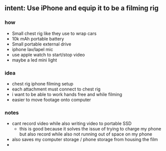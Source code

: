 intent: Use iPhone and equip it to be a filming rig
---
### how
* Small chest rig like they use to wrap cars
* 10k mAh portable battery
* Small portable external drive
* iphone lav/lapel mic
* use apple watch to start/stop video
* maybe a led mini light

### idea
* chest rig iphone filming setup
* each attachment must connect to chest rig
* i want to be able to work hands free and while filming
* easier to move footage onto computer

### notes
* cant record video while also writing video to portable SSD
    * this is good because it solves the issue of trying to charge my phone but also record while also not running out of space on my phone
* also saves my computer storage / phone storage from housing the film
* 
